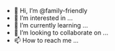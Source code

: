 - 👋 Hi, I’m @family-friendly
- 👀 I’m interested in ...
- 🌱 I’m currently learning ...
- 💞️ I’m looking to collaborate on ...
- 📫 How to reach me ...

<!---
family-friendly/family-friendly is a ✨ special ✨ repository because its `README.md` (this file) appears on your GitHub profile.
You can click the Preview link to take a look at your changes.
--->
